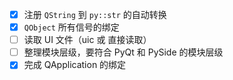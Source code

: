 - [x] 注册 `QString` 到 `py::str` 的自动转换
- [x] `QObject` 所有信号的绑定
- [ ] 读取 UI 文件（uic 或 直接读取）
- [ ] 整理模块层级，要符合 PyQt 和 PySide 的模块层级
- [x] 完成 QApplication 的绑定
